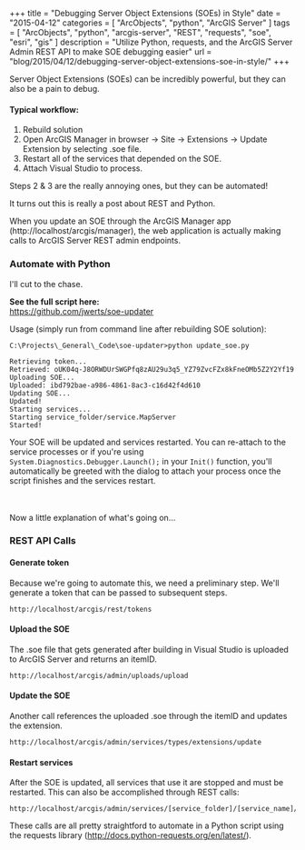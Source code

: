 +++
title = "Debugging Server Object Extensions (SOEs) in Style"
date = "2015-04-12"
categories = [
  "ArcObjects",
  "python",
  "ArcGIS Server"
]
tags = [
  "ArcObjects",
  "python",
  "arcgis-server",
  "REST",
  "requests",
  "soe",
  "esri",
  "gis"
]
description = "Utilize Python, requests, and the ArcGIS Server Admin REST API to make SOE debugging easier"
url = "blog/2015/04/12/debugging-server-object-extensions-soe-in-style/"
+++

Server Object Extensions (SOEs) can be incredibly powerful, but they can also be a pain to debug.

#### Typical workflow:  
1. Rebuild solution  
2. Open ArcGIS Manager in browser -> Site -> Extensions -> Update Extension by selecting .soe file.
3. Restart all of the services that depended on the SOE.  
4. Attach Visual Studio to process.  

Steps 2 & 3 are the really annoying ones, but they can be automated!

It turns out this is really a post about REST and Python.

When you update an SOE through the ArcGIS Manager app (http://localhost/arcgis/manager), the web application is actually making calls to ArcGIS Server REST admin endpoints.

### Automate with Python

I'll cut to the chase.  

**See the full script here:**  
https://github.com/jwerts/soe-updater

Usage (simply run from command line after rebuilding SOE solution):  

```
C:\Projects\_General\_Code\soe-updater>python update_soe.py

Retrieving token...
Retrieved: oUK04q-J8ORWDUrSWGPfq8zAU29u3q5_YZ79ZvcFZx8kFneOMb5Z2Y2Yf19
Uploading SOE...
Uploaded: ibd792bae-a986-4861-8ac3-c16d42f4d610
Updating SOE...
Updated!
Starting services...
Starting service_folder/service.MapServer
Started!
```

Your SOE will be updated and services restarted.  You can re-attach to the service processes or if you're using ```System.Diagnostics.Debugger.Launch();``` in your ```Init()``` function, you'll automatically be greeted with the dialog to attach your process once the script finishes and the services restart.

<br/><br/>
Now a little explanation of what's going on...

### REST API Calls

#### Generate token
Because we're going to automate this, we need a preliminary step.  We'll generate a token that can be passed to subsequent steps.  

```
http://localhost/arcgis/rest/tokens
```

#### Upload the SOE
The .soe file that gets generated after building in Visual Studio is uploaded to ArcGIS Server and returns an itemID.  

```
http://localhost/arcgis/admin/uploads/upload
```

#### Update the SOE
Another call references the uploaded .soe through the itemID and updates the extension.  

```
http://localhost/arcgis/admin/services/types/extensions/update
```

#### Restart services
After the SOE is updated, all services that use it are stopped and must be restarted.  This can also be accomplished through REST calls:  

```
http://localhost/arcgis/admin/services/[service_folder]/[service_name]/start
```

These calls are all pretty straightford to automate in a Python script using the requests library (http://docs.python-requests.org/en/latest/).
